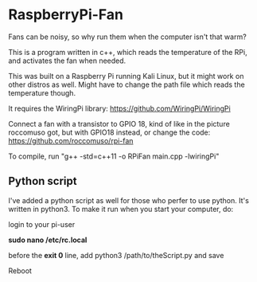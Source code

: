 # RaspberryPi-Fan
Fans can be noisy, so why run them when the computer isn't that warm?

This is a program written in c++, which reads the temperature of the RPi, and activates the fan when needed. 

This was built on a Raspberry Pi running Kali Linux, but it might work on other distros as well. Might have to change the path
file which reads the temperature though. 

It requires the WiringPi library: https://github.com/WiringPi/WiringPi

Connect a fan with a transistor to GPIO 18, kind of like in the picture roccomuso got, but with GPIO18 instead, or change the code: https://github.com/roccomuso/rpi-fan

To compile, run "g++ -std=c++11 -o RPiFan main.cpp -lwiringPi"

## Python script
I've added a python script as well for those who perfer to use python.
It's written in python3.
To make it run when you start your computer, do:

login to your pi-user 

**sudo nano /etc/rc.local** 

before the **exit 0** line, add python3 /path/to/theScript.py and save 

Reboot 
